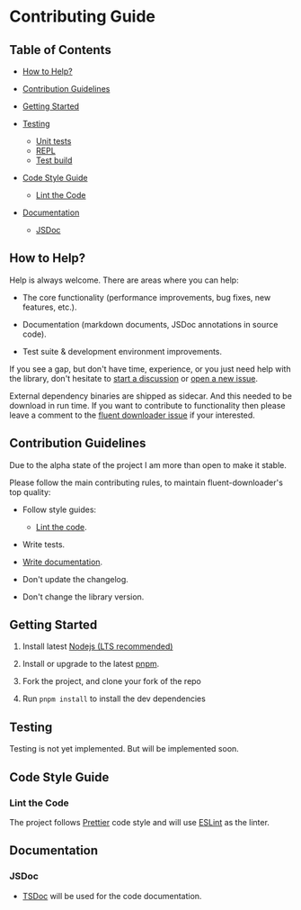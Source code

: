 # Contributing Guide

## Table of Contents

-   [How to Help?](#how-to-help)

-   [Contribution Guidelines](#contribution-guidelines)

-   [Getting Started](#getting-started)

-   [Testing](#testing)

    -   [Unit tests](#unit-tests)
    -   [REPL](#repl)
    -   [Test build](#test-build)

-   [Code Style Guide](#code-style-guide)

    -   [Lint the Code](#lint-the-code)

-   [Documentation](#documentation)

    -   [JSDoc](#jsdoc)

## How to Help?

Help is always welcome. There are areas where you can help:

-   The core functionality (performance improvements, bug fixes,
    new features, etc.).

-   Documentation (markdown documents, JSDoc annotations in source code).

-   Test suite & development environment improvements.

If you see a gap, but don't have time, experience, or you just need help
with the library, don't hesitate to [start a discussion](https://github.com/sayeed205/fluent-downloader/discussions/new) or
[open a new issue](https://github.com/sayeed205/fluent-downloader/issues/new).

<!-- The functionality of fluent downloader is still in alpha stage. If you are interested in contributing to the project, please leave a comment to the [fluent downloader issue]() if your interested -->

External dependency binaries are shipped as sidecar. And this needed to be download in run time. If you want to contribute to functionality then please leave a comment to the [fluent downloader issue](https://github.com/sayeed205/fluent-downloader/issues/2) if your interested.

## Contribution Guidelines

Due to the alpha state of the project I am more than open to make it stable.

Please follow the main contributing rules, to maintain fluent-downloader's top quality:

-   Follow style guides:

    -   [Lint the code](#lint-the-code).

-   Write tests.

-   [Write documentation](#documentation).

-   Don't update the changelog.

-   Don't change the library version.

## Getting Started

1. Install latest [ Nodejs (LTS recommended)](https://nodejs.org/en/download/)

2. Install or upgrade to the latest [pnpm](https://pnpm.io/installation).

3. Fork the project, and clone your fork of the repo

4. Run `pnpm install` to install the dev dependencies

## Testing

Testing is not yet implemented. But will be implemented soon.

<!-- ### Unit tests

### REPL

### Test build -->

## Code Style Guide

### Lint the Code

The project follows [Prettier] code style and will use [ESLint] as the linter.

<!-- To lint the code, run:

```bash
pnpm lint
``` -->

[prettier]: https://prettier.io/
[eslint]: https://eslint.org/

## Documentation

### JSDoc

-   [TSDoc](https://tsdoc.org/) will be used for the code documentation.
